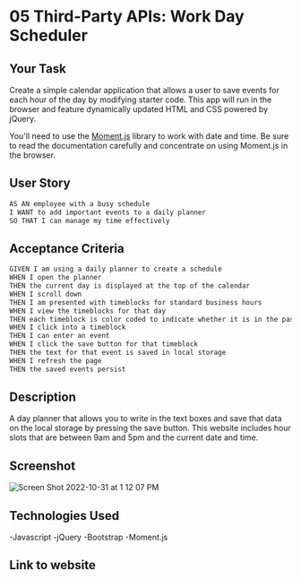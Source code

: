 # 05 Third-Party APIs: Work Day Scheduler

## Your Task

Create a simple calendar application that allows a user to save events for each hour of the day by modifying starter code. This app will run in the browser and feature dynamically updated HTML and CSS powered by jQuery.

You'll need to use the [Moment.js](https://momentjs.com/) library to work with date and time. Be sure to read the documentation carefully and concentrate on using Moment.js in the browser.

## User Story

```md
AS AN employee with a busy schedule
I WANT to add important events to a daily planner
SO THAT I can manage my time effectively
```

## Acceptance Criteria

```md
GIVEN I am using a daily planner to create a schedule
WHEN I open the planner
THEN the current day is displayed at the top of the calendar
WHEN I scroll down
THEN I am presented with timeblocks for standard business hours
WHEN I view the timeblocks for that day
THEN each timeblock is color coded to indicate whether it is in the past, present, or future
WHEN I click into a timeblock
THEN I can enter an event
WHEN I click the save button for that timeblock
THEN the text for that event is saved in local storage
WHEN I refresh the page
THEN the saved events persist
```

## Description

A day planner that allows you to write in the text boxes and save that data on the local storage by pressing the save button. This website includes hour slots that are between 9am and 5pm and the current date and time.

## Screenshot
![Screen Shot 2022-10-31 at 1 12 07 PM](https://user-images.githubusercontent.com/113157987/199102301-9b28ec2a-7a2f-4176-a022-7d50f03f6f73.png)


## Technologies Used

-Javascript
-jQuery
-Bootstrap
-Moment.js


## Link to website
